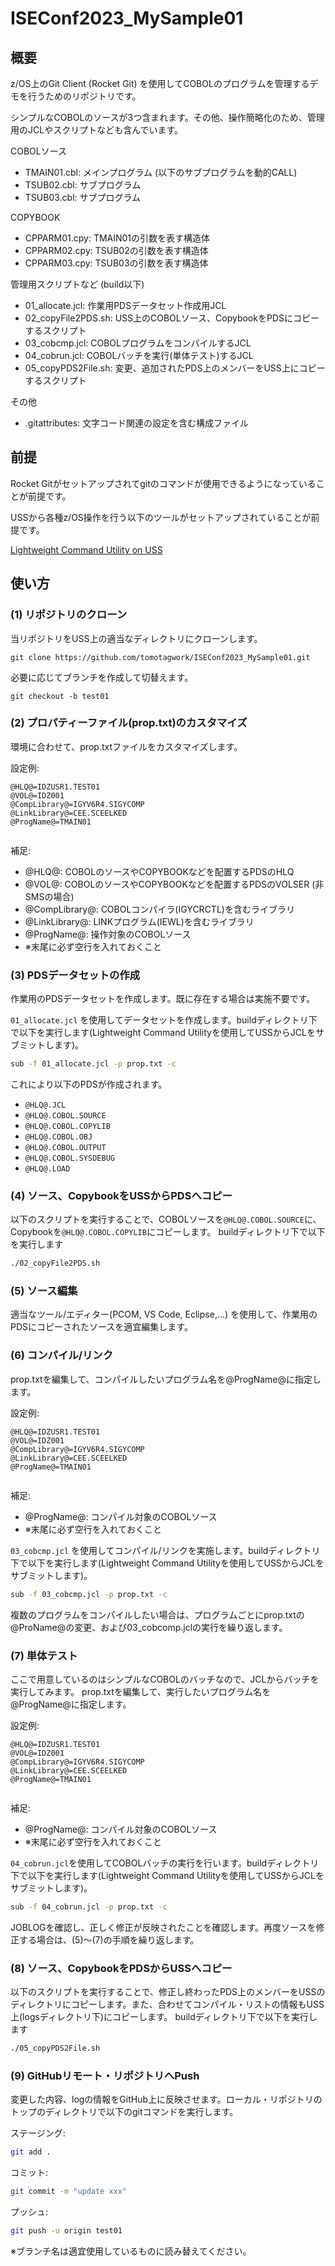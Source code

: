 # ISEConf2023_MySample01

## 概要

z/OS上のGit Client (Rocket Git) を使用してCOBOLのプログラムを管理するデモを行うためのリポジトリです。

シンプルなCOBOLのソースが3つ含まれます。その他、操作簡略化のため、管理用のJCLやスクリプトなども含んでいます。

COBOLソース
- TMAIN01.cbl: メインプログラム (以下のサブプログラムを動的CALL)
- TSUB02.cbl: サブプログラム
- TSUB03.cbl: サブプログラム

COPYBOOK
- CPPARM01.cpy: TMAIN01の引数を表す構造体
- CPPARM02.cpy: TSUB02の引数を表す構造体
- CPPARM03.cpy: TSUB03の引数を表す構造体

管理用スクリプトなど (build以下)
- 01_allocate.jcl: 作業用PDSデータセット作成用JCL
- 02_copyFile2PDS.sh: USS上のCOBOLソース、CopybookをPDSにコピーするスクリプト
- 03_cobcmp.jcl: COBOLプログラムをコンパイルするJCL
- 04_cobrun.jcl: COBOLバッチを実行(単体テスト)するJCL
- 05_copyPDS2File.sh: 変更、追加されたPDS上のメンバーをUSS上にコピーするスクリプト

その他
- .gitattributes: 文字コード関連の設定を含む構成ファイル

## 前提

Rocket Gitがセットアップされてgitのコマンドが使用できるようになっていることが前提です。

USSから各種z/OS操作を行う以下のツールがセットアップされていることが前提です。

[Lightweight Command Utility on USS](https://github.com/tomotagwork/Lightweight_Command_Utility_on_USS)

## 使い方

### (1) リポジトリのクローン

当リポジトリをUSS上の適当なディレクトリにクローンします。

`git clone https://github.com/tomotagwork/ISEConf2023_MySample01.git`

必要に応じてブランチを作成して切替えます。

`git checkout -b test01`

### (2) プロパティーファイル(prop.txt)のカスタマイズ

環境に合わせて、prop.txtファイルをカスタマイズします。

設定例:

```properties
@HLQ@=IDZUSR1.TEST01
@VOL@=IDZ001
@CompLibrary@=IGYV6R4.SIGYCOMP
@LinkLibrary@=CEE.SCEELKED
@ProgName@=TMAIN01
 
```

補足:
- @HLQ@: COBOLのソースやCOPYBOOKなどを配置するPDSのHLQ
- @VOL@: COBOLのソースやCOPYBOOKなどを配置するPDSのVOLSER (非SMSの場合)
- @CompLibrary@: COBOLコンパイラ(IGYCRCTL)を含むライブラリ
- @LinkLibrary@: LINKプログラム(IEWL)を含むライブラリ
- @ProgName@: 操作対象のCOBOLソース
- ※末尾に必ず空行を入れておくこと

### (3) PDSデータセットの作成

作業用のPDSデータセットを作成します。既に存在する場合は実施不要です。

`01_allocate.jcl` を使用してデータセットを作成します。buildディレクトリ下で以下を実行します(Lightweight Command Utilityを使用してUSSからJCLをサブミットします)。

```sh
sub -f 01_allocate.jcl -p prop.txt -c
```

これにより以下のPDSが作成されます。
- `@HLQ@.JCL`
- `@HLQ@.COBOL.SOURCE`
- `@HLQ@.COBOL.COPYLIB`
- `@HLQ@.COBOL.OBJ`
- `@HLQ@.COBOL.OUTPUT`
- `@HLQ@.COBOL.SYSDEBUG`
- `@HLQ@.LOAD`

### (4) ソース、CopybookをUSSからPDSへコピー

以下のスクリプトを実行することで、COBOLソースを`@HLQ@.COBOL.SOURCE`に、Copybookを`@HLQ@.COBOL.COPYLIB`にコピーします。
buildディレクトリ下で以下を実行します

```sh
./02_copyFile2PDS.sh
```

### (5) ソース編集

適当なツール/エディター(PCOM, VS Code, Eclipse,...) を使用して、作業用のPDSにコピーされたソースを適宜編集します。

### (6) コンパイル/リンク

prop.txtを編集して、コンパイルしたいプログラム名を@ProgName@に指定します。

設定例:

```properties
@HLQ@=IDZUSR1.TEST01
@VOL@=IDZ001
@CompLibrary@=IGYV6R4.SIGYCOMP
@LinkLibrary@=CEE.SCEELKED
@ProgName@=TMAIN01
 
```

補足:
- @ProgName@: コンパイル対象のCOBOLソース
- ※末尾に必ず空行を入れておくこと

`03_cobcmp.jcl` を使用してコンパイル/リンクを実施します。buildディレクトリ下で以下を実行します(Lightweight Command Utilityを使用してUSSからJCLをサブミットします)。

```sh
sub -f 03_cobcmp.jcl -p prop.txt -c
```

複数のプログラムをコンパイルしたい場合は、プログラムごとにprop.txtの@ProName@の変更、および03_cobcomp.jclの実行を繰り返します。

### (7) 単体テスト

ここで用意しているのはシンプルなCOBOLのバッチなので、JCLからバッチを実行してみます。
prop.txtを編集して、実行したいプログラム名を@ProgName@に指定します。

設定例:

```properties
@HLQ@=IDZUSR1.TEST01
@VOL@=IDZ001
@CompLibrary@=IGYV6R4.SIGYCOMP
@LinkLibrary@=CEE.SCEELKED
@ProgName@=TMAIN01
 
```

補足:
- @ProgName@: コンパイル対象のCOBOLソース
- ※末尾に必ず空行を入れておくこと

`04_cobrun.jcl`を使用してCOBOLバッチの実行を行います。buildディレクトリ下で以下を実行します(Lightweight Command Utilityを使用してUSSからJCLをサブミットします)。

```sh
sub -f 04_cobrun.jcl -p prop.txt -c
```

JOBLOGを確認し、正しく修正が反映されたことを確認します。再度ソースを修正する場合は、(5)～(7)の手順を繰り返します。

### (8) ソース、CopybookをPDSからUSSへコピー

以下のスクリプトを実行することで、修正し終わったPDS上のメンバーをUSSのディレクトリにコピーします。また、合わせてコンパイル・リストの情報もUSS上(logsディレクトリ下)にコピーします。
buildディレクトリ下で以下を実行します

```sh
./05_copyPDS2File.sh
```

### (9) GitHubリモート・リポジトリへPush

変更した内容、logの情報をGitHub上に反映させます。ローカル・リポジトリのトップのディレクトリで以下のgitコマンドを実行します。

ステージング:

```sh
git add .
```

コミット:

```sh
git commit -m "update xxx"
```

プッシュ:

```sh
git push -u origin test01
```

※ブランチ名は適宜使用しているものに読み替えてください。
